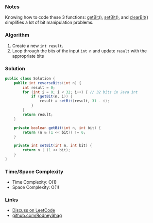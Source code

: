 ### Notes

Knowing how to code these 3 functions: [getBit()](https://github.com/RodneyShag/Interview_solutions/blob/master/Solutions/Cracking%20the%20Coding%20Interview/BitFunctions%20-%20getBit.md), [setBit()](https://github.com/RodneyShag/Interview_solutions/blob/master/Solutions/Cracking%20the%20Coding%20Interview/BitFunctions%20-%20setBit.md), and [clearBit()](https://github.com/RodneyShag/Interview_solutions/blob/master/Solutions/Cracking%20the%20Coding%20Interview/BitFunctions%20-%20clearBit.md) simplifies a lot of bit manipulation problems.

### Algorithm

1. Create a new `int result`.
1. Loop through the bits of the input `int n` and update `result` with the appropriate bits

### Solution

```java
public class Solution {
    public int reverseBits(int n) {
        int result = 0;
        for (int i = 0; i < 32; i++) { // 32 bits in Java int
            if (getBit(n, i)) {
                result = setBit(result, 31 - i);
            }
        }
        return result;
    }

    private boolean getBit(int n, int bit) {
        return (n & (1 << bit)) != 0;
    }

    private int setBit(int n, int bit) {
        return n | (1 << bit);
    }
}
```

### Time/Space Complexity

-  Time Complexity: O(1)
- Space Complexity: O(1)

### Links

- [Discuss on LeetCode](https://leetcode.com/problems/reverse-bits/discuss/451757)
- [github.com/RodneyShag](https://github.com/RodneyShag)
